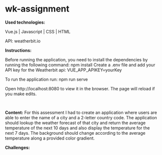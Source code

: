 # wk-assignment

<b>Used technologies:</b>

Vue.js | Javascript | CSS | HTML

API: weatherbit.io 

<b>Instructions:</b>

Before running the application, you need to install the dependencies by running the following command: npm install
Create a .env file and add your API key for the Weatherbit api: VUE_APP_APIKEY=yourKey

To run the application run: npm run serve

Open http://localhost:8080 to view it in the browser. The page will reload if you make edits.

<br/>

<b>Content:</b>
For this assessment I had to create an application where users are able to enter the name of a city and a 2-letter country code. The application should lookup the weather forecast of that city and return the average temperature of the next 10 days and also display the temperature for the next 7 days. The background should change according to the average temperature along a provided color gradient. 

<b>Challenges:</b>
